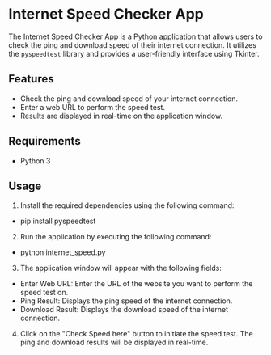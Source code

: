 # Internet Speed Checker App

The Internet Speed Checker App is a Python application that allows users to check the ping and download speed of their internet connection. It utilizes the `pyspeedtest` library and provides a user-friendly interface using Tkinter.

## Features

- Check the ping and download speed of your internet connection.
- Enter a web URL to perform the speed test.
- Results are displayed in real-time on the application window.

## Requirements

- Python 3

## Usage

1. Install the required dependencies using the following command:
- pip install pyspeedtest

2. Run the application by executing the following command:
- python internet_speed.py

3. The application window will appear with the following fields:
- Enter Web URL: Enter the URL of the website you want to perform the speed test on.
- Ping Result: Displays the ping speed of the internet connection.
- Download Result: Displays the download speed of the internet connection.

4. Click on the "Check Speed here" button to initiate the speed test. The ping and download results will be displayed in real-time.
